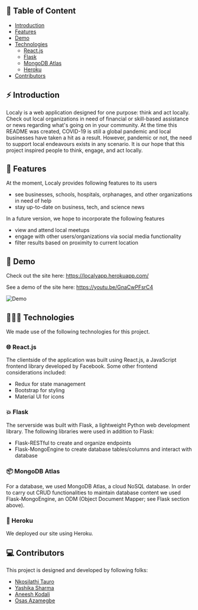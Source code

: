 ## 📃 Table of Content

- [Introduction](#️-introduction)
- [Features](#-features)
- [Demo](#-demo)
- [Technologies](#-technologies)
	- [React.js](#-reactjs)
	- [Flask](#-flask)
	- [MongoDB Atlas](#-mongodb-atlas)
	- [Heroku](#-heroku)
- [Contributors](#-contributors)

## ⚡️ Introduction

Localy is a web application designed for one purpose: think and act locally. Check out local organizations in need of financial or skill-based assistance or news regarding what's going on in your community. At the time this README was created, COVID-19 is still a global pandemic and local businesses have taken a hit as a result. However, pandemic or not, the need to support local endeavours exists in any scenario. It is our hope that this project inspired people to think, engage, and act locally.

## 🎯 Features

At the moment, Localy provides following features to its users

- see businesses, schools, hospitals, orphanages, and other organizations in need of help
- stay up-to-date on business, tech, and science news

In a future version, we hope to incorporate the following features
- view and attend local meetups
- engage with other users/organizations via social media functionality
- filter results based on proximity to current location

## 🚀 Demo

Check out the site here: https://localyapp.herokuapp.com/

See a demo of the site here: https://youtu.be/GnaCwPFsrC4

![Demo](demo.gif)


## 👨🏻‍💻 Technologies

We made use of the following technologies for this project.

### 🌐 React.js

The clientside of the application was built using React.js, a JavaScript frontend library developed by Facebook. Some other frontend considerations included:

- Redux for state management
- Bootstrap for styling
- Material UI for icons

### 💥 Flask

The serverside was built with Flask, a lightweight Python web development library. The following libraries were used in addition to Flask:
- Flask-RESTful to create and organize endpoints
- Flask-MongoEngine to create database tables/columns and interact with database

### 📦 MongoDB Atlas

For a database, we used MongoDB Atlas, a cloud NoSQL database. In order to carry out CRUD functionalities to maintain database content we used Flask-MongoEngine, an ODM (Object Document Mapper; see Flask section above).

### 🎒 Heroku

We deployed our site using Heroku.

## 💻 Contributors

This project is designed and developed by following folks:

- [Nkosilathi Tauro](https://github.com/nkosi-tauro)
- [Yashika Sharma](https://github.com/yashika51)
- [Aneesh Kodali](https://github.com/aneeshkodali)
- [Osas Azamegbe](https://github.com/david-osas)
